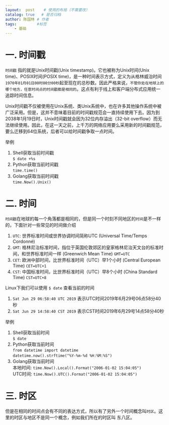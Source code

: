 ```yaml
---
layout:  post    # 使用的布局（不需要改）
catalog: true   # 是否归档
author: 陈国林 # 作者
tags:         #标签
    - 基础
---
```


# 一. 时间戳
`时间戳` 指的就是Unix时间戳(Unix timestamp)。它也被称为Unix时间(Unix time)、POSIX时间(POSIX time)，是一种时间表示方式，定义为从格林威治时间`1970年01月01日00时00分00秒`起至现在的总秒数。因此严格来说，`不管你处在地球上的哪个地方，任意时间点的时间戳都是相同的`。这点有利于线上和客户端分布式应用统一追踪时间信息。

Unix时间戳不仅被使用在Unix系统、类Unix系统中，也在许多其他操作系统中被广泛采用。但是，这并不意味着目前的时间戳规范会一直持续使用下去。因为到2038年1月19日时，Unix时间戳就会因为32位内存溢出（32-bit overflow）而无法继续使用。因此，在这一天之前，上千万的网络应用要么采用新的时间戳规范，要么迁移到64位系统，后者可以给时间戳争取一点时间。 

举例
1. Shell获取当前时间戳  
   `$ date +%s`
2. Python获取当前时间戳  
   `time.time()`
3. Golang获取当前时间戳  
   `time.Now().Unix()`

# 二. 时间
`时间戳`在地球的每一个角落都是相同的，但是同一个时刻不同地区的`时间`是不一样的，下面针对一些常见的时间做介绍

1. `UTC`: 世界标准时间或世界协调时间简称UTC (Universal Time/Temps Cordonné)
2. `GMT`: 格林尼治标准时间，指位于英国伦敦郊区的皇家格林尼治天文台的标准时间，和世界标准时间一样 (Greenwich Mean Time) `GMT=UTC`
3. `CET`: 欧洲中部时间，比世界标准时间（UTC）早1个小时 (Central European Time) `CET=UTC+1`
4. `CST`: 中国标准时间，比世界标准时间（UTC）早8个小时 (China Standard Time) `CST=UTC+8`

Linux下我们可以使用 `$ date` 查看当前的时间
1. `Sat Jun 29 06:58:40 UTC 2019` 表示UTC时间2019年6月29号06点58分40秒
2. `Sat Jun 29 14:58:40 CST 2019` 表示CST时间2019年6月29号14点58分40秒

举例
1. Shell获取当前时间  
   `$ date`
2. Python获取当前时间  
   `from datetime import datetime`  
   `datetime.now().strftime("%Y-%m-%d %H:%M:%S")` 
3. Golang获取当前时间  
   本地时间: `time.Now().Local().Format("2006-01-02 15:04:05")`  
   UTC时间: `time.Now().UTC().Format("2006-01-02 15:04:05")`  

# 三. 时区
但是在相同的时间点会有不同的表达方式，所以有了另外一个时间概念叫`时区`。这里的时区与地区不是同一个概念，例如我们所在的时区叫 东八区。

